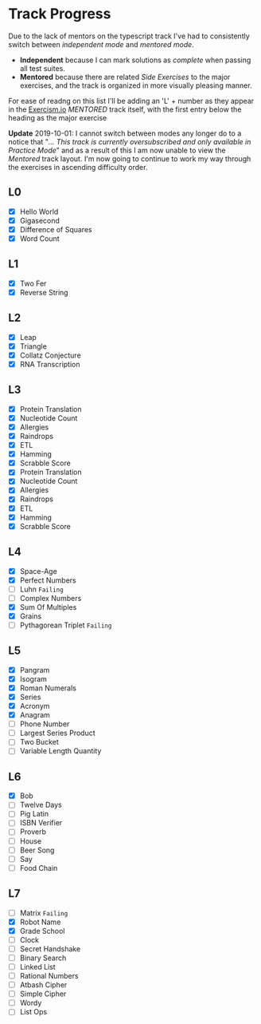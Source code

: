 # Track Progress

Due to the lack of mentors on the typescript track I've had to consistently switch between *independent mode* and *mentored mode*.

* **Independent** because I can mark solutions as *complete* when passing all test suites.
* **Mentored** because there are related *Side Exercises* to the major exercises, and the track is organized in more visually pleasing manner.

For ease of readng on this list I'll be adding an 'L' + number as they appear in the [Exercism.io](https://exercism.io/tracks/typescript) *MENTORED* track itself, with the first entry below the heading as the major exercise

**Update** 2019-10-01: I cannot switch between modes any longer do to a notice that "*... This track is currently oversubscribed and only available in Practice Mode*" and as a result of this I am now unable to view the *Mentored* track layout. I'm now going to continue to work my way through the exercises in ascending difficulty order.

## L0

- [x] Hello World
- [x] Gigasecond
- [x] Difference of Squares
- [x] Word Count

## L1

- [x] Two Fer
- [x] Reverse String

## L2

- [x] Leap
- [x] Triangle
- [x] Collatz Conjecture
- [x] RNA Transcription

## L3

- [x] Protein Translation
- [x] Nucleotide Count
- [x] Allergies
- [x] Raindrops
- [x] ETL
- [x] Hamming
- [x] Scrabble Score
- [x] Protein Translation
- [x] Nucleotide Count
- [x] Allergies
- [x] Raindrops
- [x] ETL
- [x] Hamming
- [x] Scrabble Score

## L4

- [x] Space-Age
- [x] Perfect Numbers
- [ ] Luhn  `Failing`
- [ ] Complex Numbers
- [x] Sum Of Multiples
- [x] Grains
- [ ] Pythagorean Triplet `Failing`

## L5

- [x] Pangram
- [x] Isogram
- [x] Roman Numerals
- [x] Series
- [x] Acronym
- [x] Anagram
- [ ] Phone Number
- [ ] Largest Series Product
- [ ] Two Bucket
- [ ] Variable Length Quantity

## L6

- [x] Bob
- [ ] Twelve Days
- [ ] Pig Latin
- [ ] ISBN Verifier
- [ ] Proverb
- [ ] House
- [ ] Beer Song
- [ ] Say
- [ ] Food Chain

## L7

- [ ] Matrix `Failing`
- [x] Robot Name
- [x] Grade School
- [ ] Clock
- [ ] Secret Handshake
- [ ] Binary Search
- [ ] Linked List
- [ ] Rational Numbers
- [ ] Atbash Cipher
- [ ] Simple Cipher
- [ ] Wordy
- [ ] List Ops
